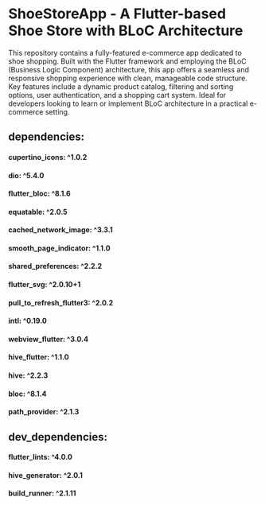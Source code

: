 # ShoeStoreApp - A Flutter-based Shoe Store with BLoC Architecture

This repository contains a fully-featured e-commerce app dedicated to shoe shopping. 
Built with the Flutter framework and employing the BLoC (Business Logic Component) architecture, 
this app offers a seamless and responsive shopping experience with clean, manageable code structure. 
Key features include a dynamic product catalog, filtering and sorting options, user authentication, and a shopping cart system. 
Ideal for developers looking to learn or implement BLoC architecture in a practical e-commerce setting.

## dependencies:
####  cupertino_icons: ^1.0.2
####   dio: ^5.4.0
####   flutter_bloc: ^8.1.6
####   equatable: ^2.0.5
####   cached_network_image: ^3.3.1
####   smooth_page_indicator: ^1.1.0
####   shared_preferences: ^2.2.2
####   flutter_svg: ^2.0.10+1
####   pull_to_refresh_flutter3: ^2.0.2
####   intl: ^0.19.0
####   webview_flutter: ^3.0.4
####   hive_flutter: ^1.1.0
####   hive: ^2.2.3
####   bloc: ^8.1.4
####   path_provider: ^2.1.3

## dev_dependencies:
####   flutter_lints: ^4.0.0
####   hive_generator: ^2.0.1
####   build_runner: ^2.1.11
